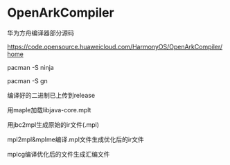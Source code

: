 # OpenArkCompiler

华为方舟编译器部分源码

https://code.opensource.huaweicloud.com/HarmonyOS/OpenArkCompiler/home

pacman -S ninja

pacman -S gn

编译好的二进制已上传到release


用maple加载libjava-core.mplt

用jbc2mpl生成原始的ir文件(.mpl)

mpl2mpl&mplme编译.mpl文件生成优化后的ir文件

mplcg编译优化后的文件生成汇编文件

